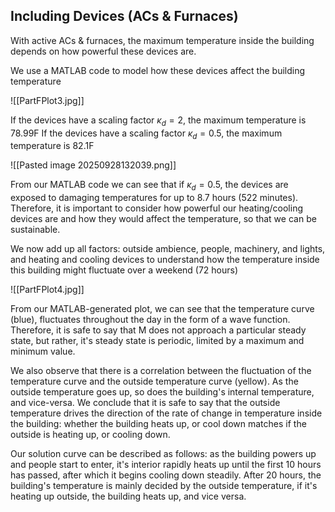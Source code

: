 ## Including Devices (ACs & Furnaces)
With active ACs & furnaces, the maximum temperature inside the building depends on how powerful these devices are. 

We use a MATLAB code to model how these devices affect the building temperature

![[PartFPlot3.jpg]]

If the devices have a scaling factor $\kappa_{d}=2$, the maximum temperature is 78.99F
If the devices have a scaling factor $\kappa_{d}=0.5$, the maximum temperature is 82.1F

![[Pasted image 20250928132039.png]]

From our MATLAB code we can see that if  $\kappa_{d}=0.5$, the devices are exposed to damaging temperatures for up to 8.7 hours (522 minutes). Therefore, it is important to consider how powerful our heating/cooling devices are and how they would affect the temperature, so that we can be sustainable.

We now add up all factors: outside ambience, people, machinery, and lights, and heating and cooling devices to understand how the temperature inside this building might fluctuate over a weekend (72 hours)

![[PartFPlot4.jpg]]

From our MATLAB-generated plot, we can see that the temperature curve (blue), fluctuates throughout the day in the form of a wave function. Therefore, it is safe to say that M does not approach a particular steady state, but rather, it's steady state is periodic, limited by a maximum and minimum value.

We also observe that there is a correlation between the fluctuation of the temperature curve and the outside temperature curve (yellow). As the outside temperature goes up, so does the building's internal temperature, and vice-versa. We conclude that it is safe to say that the outside temperature drives the direction of the rate of change in temperature inside the building: whether the building heats up, or cool down matches if the outside is heating up, or cooling down.

Our solution curve can be described as follows: as the building powers up and people start to enter, it's interior rapidly heats up until the first 10 hours has passed, after which it begins cooling down steadily. After 20 hours, the building's temperature is mainly decided by the outside temperature, if it's heating up outside, the building heats up, and vice versa.

